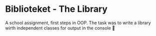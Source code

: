 Biblioteket - The Library
=========================

A school assignment, first steps in OOP.
The task was to write a library wirth independent classes for output in the console 🥇
